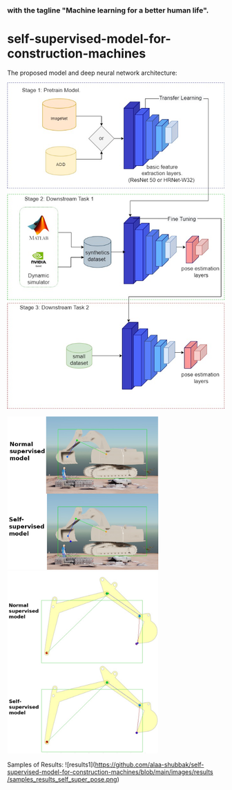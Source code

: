 
### with the tagline "Machine learning for a better human life". 


# self-supervised-model-for-construction-machines
The proposed model and deep neural network architecture: 


![general2](https://github.com/alaa-shubbak/self-supervised-model-for-construction-machines/blob/main/images/smart.jpg)

<img src="https://github.com/alaa-shubbak/self-supervised-model-for-construction-machines/blob/main/images/issac%20all_results.png" width="350"> <img src="https://github.com/alaa-shubbak/self-supervised-model-for-construction-machines/blob/main/images/matlab_results.png" width="350">


Samples of Results: 
![results1]([https://github.com/alaa-shubbak/self-supervised-model-for-construction-machines/blob/main/images/results
/samples_results_self_super_pose.png](https://github.com/alaa-shubbak/self-supervised-model-for-construction-machines/blob/main/images/results/samples_results_self_super_pose.png))


